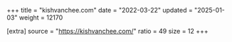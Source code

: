 +++
title = "kishvanchee.com"
date = "2022-03-22"
updated = "2025-01-03"
weight = 12170

[extra]
source = "https://kishvanchee.com/"
ratio = 49
size = 12
+++
